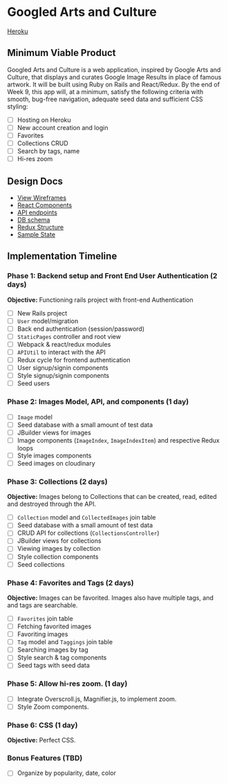 # Googled Arts and Culture

[Heroku][heroku]

[heroku]: http://googled.herokuapp.com

## Minimum Viable Product

Googled Arts and Culture is a web application, inspired by Google Arts and Culture, that displays and curates Google Image Results in place of famous artwork. It will be built using Ruby on Rails and React/Redux.  By the end of Week 9, this app will, at a minimum, satisfy the following criteria with smooth, bug-free navigation, adequate seed data and sufficient CSS styling:

- [ ] Hosting on Heroku
- [ ] New account creation and login
- [ ] Favorites
- [ ] Collections CRUD
- [ ] Search by tags, name
- [ ] Hi-res zoom

## Design Docs
* [View Wireframes][wireframes]
* [React Components][components]
* [API endpoints][api-endpoints]
* [DB schema][schema]
* [Redux Structure][redux-structure]
* [Sample State][sample-state]

[wireframes]: wireframes
[components]: component-hierarchy.md
[redux-structure]: redux-structure.md
[sample-state]: sample-state.md
[api-endpoints]: api-endpoints.md
[schema]: schema.md

## Implementation Timeline

### Phase 1: Backend setup and Front End User Authentication (2 days)

**Objective:** Functioning rails project with front-end Authentication

- [ ] New Rails project
- [ ] `User` model/migration
- [ ] Back end authentication (session/password)
- [ ] `StaticPages` controller and root view
- [ ] Webpack & react/redux modules
- [ ] `APIUtil` to interact with the API
- [ ] Redux cycle for frontend authentication
- [ ] User signup/signin components
- [ ] Style signup/signin components
- [ ] Seed users

### Phase 2: Images Model, API, and components (1 day)

- [ ] `Image` model
- [ ] Seed database with a small amount of test data
- [ ] JBuilder views for images
- [ ] Image components (`ImageIndex`, `ImageIndexItem`) and respective Redux loops
- [ ] Style images components
- [ ] Seed images on cloudinary

### Phase 3: Collections (2 days)

**Objective:** Images belong to Collections that can be created, read, edited and destroyed through the API.

- [ ] `Collection` model and `CollectedImages` join table
- [ ] Seed database with a small amount of test data
- [ ] CRUD API for collections (`CollectionsController`)
- [ ] JBuilder views for collections
- [ ] Viewing images by collection
- [ ] Style collection components
- [ ] Seed collections

### Phase 4: Favorites and Tags (2 days)

**Objective:** Images can be favorited. Images also have multiple tags, and and tags are searchable.

- [ ] `Favorites` join table
- [ ] Fetching favorited images
- [ ] Favoriting images
- [ ] `Tag` model and `Taggings` join table
- [ ] Searching images by tag
- [ ] Style search & tag components
- [ ] Seed tags with seed data

### Phase 5: Allow hi-res zoom. (1 day)

- [ ] Integrate Overscroll.js, Magnifier.js, to implement zoom.
- [ ] Style Zoom components.

### Phase 6: CSS (1 day)

**Objective:** Perfect CSS.

### Bonus Features (TBD)
- [ ] Organize by popularity, date, color
